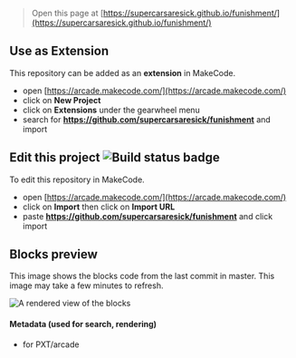  


> Open this page at [https://supercarsaresick.github.io/funishment/](https://supercarsaresick.github.io/funishment/)

## Use as Extension

This repository can be added as an **extension** in MakeCode.

* open [https://arcade.makecode.com/](https://arcade.makecode.com/)
* click on **New Project**
* click on **Extensions** under the gearwheel menu
* search for **https://github.com/supercarsaresick/funishment** and import

## Edit this project ![Build status badge](https://github.com/supercarsaresick/funishment/workflows/MakeCode/badge.svg)

To edit this repository in MakeCode.

* open [https://arcade.makecode.com/](https://arcade.makecode.com/)
* click on **Import** then click on **Import URL**
* paste **https://github.com/supercarsaresick/funishment** and click import

## Blocks preview

This image shows the blocks code from the last commit in master.
This image may take a few minutes to refresh.

![A rendered view of the blocks](https://github.com/supercarsaresick/funishment/raw/master/.github/makecode/blocks.png)

#### Metadata (used for search, rendering)

* for PXT/arcade
<script src="https://makecode.com/gh-pages-embed.js"></script><script>makeCodeRender("{{ site.makecode.home_url }}", "{{ site.github.owner_name }}/{{ site.github.repository_name }}");</script>
